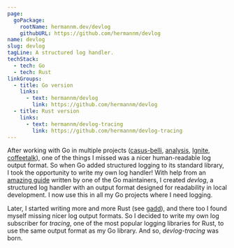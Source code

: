 ```yaml
---
page:
  goPackage:
    rootName: hermannm.dev/devlog
    githubURL: https://github.com/hermannm/devlog
name: devlog
slug: devlog
tagLine: A structured log handler.
techStack:
  - tech: Go
  - tech: Rust
linkGroups:
  - title: Go version
    links:
      - text: hermannm/devlog
        link: https://github.com/hermannm/devlog
  - title: Rust version
    links:
      - text: hermannm/devlog-tracing
        link: https://github.com/hermannm/devlog-tracing
---
```


After working with Go in multiple projects ([casus-belli](/casus-belli), [analysis](/analysis),
[Ignite](/ignite), [coffeetalk](/coffeetalk)), one of the things I missed was a nicer human-readable
log output format. So when Go added structured logging to its standard library, I took the
opportunity to write my own log handler! With help from an
[amazing guide](https://github.com/golang/example/blob/1d6d2400d4027025cb8edc86a139c9c581d672f7/slog-handler-guide/README.md)
written by one of the Go maintainers, I created _devlog_, a structured log handler with an output
format designed for readability in local development. I now use this in all my Go projects where I
need logging.

Later, I started writing more and more Rust (see [gadd](/gadd)), and there too I found myself
missing nicer log output formats. So I decided to write my own log subscriber for _tracing_, one of
the most popular logging libraries for Rust, to use the same output format as my Go library. And so,
_devlog-tracing_ was born.
